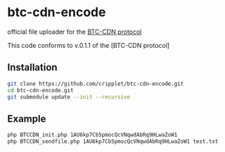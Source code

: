 # btc-cdn-encode

official file uploader for the [BTC-CDN protocol](https://github.com/cripplet/btc-cdn)

This code conforms to v.0.1.1 of the [BTC-CDN protocol]

Installation
----

```bash
git clone https://github.com/cripplet/btc-cdn-encode.git
cd btc-cdn-encode.git
git submodule update --init --recursive
```

Example
----

```bash
php BTCCDN_init.php 1AU6kp7Cb5pmocQcVNqwdAbRq9HLwaZoW1
php BTCCDN_sendfile.php 1AU6kp7Cb5pmocQcVNqwdAbRq9HLwaZoW1 test.txt
```
